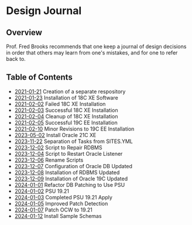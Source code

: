 # Design Journal

## Overview

Prof. Fred Brooks recommends that one keep a journal of design decisions in order that others may learn from one's mistakes, and for one to refer back to.

## Table of Contents

* [2021-01-21](2021_01_21.md) Creation of a separate respository
* [2021-01-23](2021_01_23.md) Installation of 18C XE Software
* [2021-02-02](2021_02_02.md) Failed 18C XE Installation
* [2021-02-03](2021_02_03.md) Successful 18C XE Installation
* [2021-02-04](2021_02_04.md) Cleanup of 18C XE Installation
* [2021-02-05](2021_02_05.md) Successful 19C EE Installation
* [2021-02-10](2021_02_10.md) Minor Revisions to 19C EE Installation
* [2023-05-02](2023_05_02.md) Install Oracle 21C XE
* [2023-11-22](2023_11_22.md) Separation of Tasks from SITES.YML
* [2023-12-02](2023_12_02.md) Script to Repair RDBMS
* [2023-12-04](2023_12_04.md) Script to Restart Oracle Listener
* [2023-12-06](2023_12_06.md) Rename Scripts
* [2023-12-07](2023_12_07.md) Configuration of Oracle DB Updated
* [2023-12-08](2023_12_08.md) Installation of RDBMS Updated
* [2023-12-09](2023_12_09.md) Installation of Oracle 19C Updated
* [2024-01-01](2024_01_01.md) Refactor DB Patching to Use PSU
* [2024-01-02](2024_01_02.md) PSU 19.21
* [2024-01-03](2024_01_03.md) Completed PSU 19.21 Apply
* [2024-01-05](2024_01_05.md) Improved Patch Detection
* [2024-01-07](2024_01_07.md) Patch OCW to 19.21
* [2024-01-12](2024_01_12.md) Install Sample Schemas
